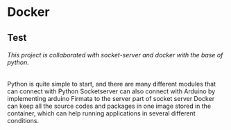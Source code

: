 # Docker
## Test
###### This project is collaborated with socket-server and docker with the base of python. 
Python is quite simple to start, and there are many different modules that can connect with Python
Socketserver can also connect with Arduino by implementing arduino Firmata to the server part of socket server
Docker can keep all the source codes and packages in one image stored in the container, 
which can help running applications in several different conditions.
